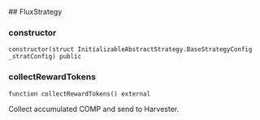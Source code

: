 ﻿﻿## FluxStrategy


### constructor

```solidity
constructor(struct InitializableAbstractStrategy.BaseStrategyConfig _stratConfig) public
```







### collectRewardTokens

```solidity
function collectRewardTokens() external
```

Collect accumulated COMP and send to Harvester.





